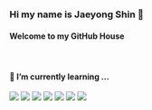 ### Hi my name is Jaeyong Shin 👋
#### Welcome to my GitHub House
<br/>
<h4> 🌱 I’m currently learning ... </h4>

<img src="https://img.shields.io/badge/Python-3776AB?style=for-the-badge&logo=Python&logoColor=white">
<img src="https://img.shields.io/badge/-HTML5-F05032?style=for-the-badge&logo=html5&logoColor=ffffff"/>
<img src="https://img.shields.io/badge/Spring-6DB33F?style=for-the-badge&logo=spring&logoColor=ffffff"/>
<img src="https://img.shields.io/badge/CSS3-007ACC.svg?style=for-the-badge&logo=css3"/>
<img src="https://img.shields.io/badge/-JavaScript-F7DF1E?style=for-the-badge&logo=javascript&logoColor=000000"/>
<img src="https://img.shields.io/badge/-React-222222?style=for-the-badge&logo=react"/>
<img src="https://img.shields.io/badge/GitHub-181717?style=for-the-badge&logo=github"/>

<!--
**sls0263/sls0263** is a ✨ _special_ ✨ repository because its `README.md` (this file) appears on your GitHub profile.

Here are some ideas to get you started:

- 🔭 I’m currently working on ...
- 🌱 I’m currently learning ...
- 👯 I’m looking to collaborate on ...
- 🤔 I’m looking for help with ...
- 💬 Ask me about ...
- 📫 How to reach me: ...
- 😄 Pronouns: ...
- ⚡ Fun fact: ...
-->
